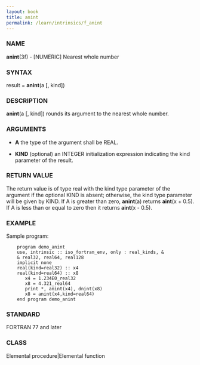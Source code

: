 ```yaml
---
layout: book
title: anint
permalink: /learn/intrinsics/f_anint
---
```

### NAME

**anint**(3f) - \[NUMERIC\] Nearest whole number

### SYNTAX

result = **anint**(a \[, kind\])

### DESCRIPTION

**anint**(a \[, kind\]) rounds its argument to the nearest whole number.

### ARGUMENTS

  - **A**
    the type of the argument shall be REAL.

  - **KIND**
    (optional) an INTEGER initialization expression indicating the kind
    parameter of the result.

### RETURN VALUE

The return value is of type real with the kind type parameter of the
argument if the optional KIND is absent; otherwise, the kind type
parameter will be given by KIND. If A is greater than zero, **anint**(a)
returns **aint**(x + 0.5). If A is less than or equal to zero then it
returns **aint**(x - 0.5).

### EXAMPLE

Sample program:

```
    program demo_anint
    use, intrinsic :: iso_fortran_env, only : real_kinds, &
    & real32, real64, real128
    implicit none
    real(kind=real32) :: x4
    real(kind=real64) :: x8
       x4 = 1.234E0_real32
       x8 = 4.321_real64
       print *, anint(x4), dnint(x8)
       x8 = anint(x4,kind=real64)
    end program demo_anint
```

### STANDARD

FORTRAN 77 and later

### CLASS

Elemental procedure|Elemental function
